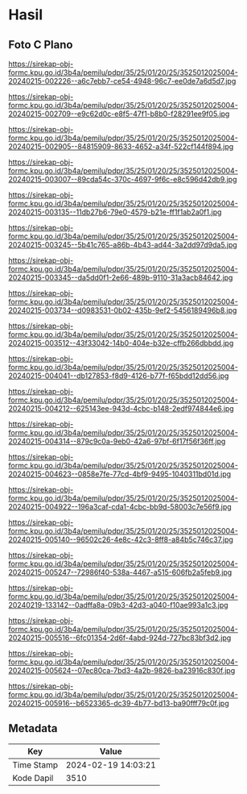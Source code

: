 # Hasil

## Foto C Plano

https://sirekap-obj-formc.kpu.go.id/3b4a/pemilu/pdpr/35/25/01/20/25/3525012025004-20240215-002226--a6c7ebb7-ce54-4948-96c7-ee0de7a6d5d7.jpg

https://sirekap-obj-formc.kpu.go.id/3b4a/pemilu/pdpr/35/25/01/20/25/3525012025004-20240215-002709--e9c62d0c-e8f5-47f1-b8b0-f28291ee9f05.jpg

https://sirekap-obj-formc.kpu.go.id/3b4a/pemilu/pdpr/35/25/01/20/25/3525012025004-20240215-002905--84815909-8633-4652-a34f-522cf144f894.jpg

https://sirekap-obj-formc.kpu.go.id/3b4a/pemilu/pdpr/35/25/01/20/25/3525012025004-20240215-003007--89cda54c-370c-4697-9f6c-e8c596d42db9.jpg

https://sirekap-obj-formc.kpu.go.id/3b4a/pemilu/pdpr/35/25/01/20/25/3525012025004-20240215-003135--11db27b6-79e0-4579-b21e-ff1f1ab2a0f1.jpg

https://sirekap-obj-formc.kpu.go.id/3b4a/pemilu/pdpr/35/25/01/20/25/3525012025004-20240215-003245--5b41c765-a86b-4b43-ad44-3a2dd97d9da5.jpg

https://sirekap-obj-formc.kpu.go.id/3b4a/pemilu/pdpr/35/25/01/20/25/3525012025004-20240215-003345--da5dd0f1-2e66-489b-9110-31a3acb84642.jpg

https://sirekap-obj-formc.kpu.go.id/3b4a/pemilu/pdpr/35/25/01/20/25/3525012025004-20240215-003734--d0983531-0b02-435b-9ef2-5456189496b8.jpg

https://sirekap-obj-formc.kpu.go.id/3b4a/pemilu/pdpr/35/25/01/20/25/3525012025004-20240215-003512--43f33042-14b0-404e-b32e-cffb266dbbdd.jpg

https://sirekap-obj-formc.kpu.go.id/3b4a/pemilu/pdpr/35/25/01/20/25/3525012025004-20240215-004041--db127853-f8d9-4126-b77f-f65bdd12dd56.jpg

https://sirekap-obj-formc.kpu.go.id/3b4a/pemilu/pdpr/35/25/01/20/25/3525012025004-20240215-004212--625143ee-943d-4cbc-b148-2edf974844e6.jpg

https://sirekap-obj-formc.kpu.go.id/3b4a/pemilu/pdpr/35/25/01/20/25/3525012025004-20240215-004314--879c9c0a-9eb0-42a6-97bf-6f17f56f36ff.jpg

https://sirekap-obj-formc.kpu.go.id/3b4a/pemilu/pdpr/35/25/01/20/25/3525012025004-20240215-004623--0858e7fe-77cd-4bf9-9495-1040311bd01d.jpg

https://sirekap-obj-formc.kpu.go.id/3b4a/pemilu/pdpr/35/25/01/20/25/3525012025004-20240215-004922--196a3caf-cda1-4cbc-bb9d-58003c7e56f9.jpg

https://sirekap-obj-formc.kpu.go.id/3b4a/pemilu/pdpr/35/25/01/20/25/3525012025004-20240215-005140--96502c26-4e8c-42c3-8ff8-a84b5c746c37.jpg

https://sirekap-obj-formc.kpu.go.id/3b4a/pemilu/pdpr/35/25/01/20/25/3525012025004-20240215-005247--72986f40-538a-4467-a515-606fb2a5feb9.jpg

https://sirekap-obj-formc.kpu.go.id/3b4a/pemilu/pdpr/35/25/01/20/25/3525012025004-20240219-133142--0adffa8a-09b3-42d3-a040-f10ae993a1c3.jpg

https://sirekap-obj-formc.kpu.go.id/3b4a/pemilu/pdpr/35/25/01/20/25/3525012025004-20240215-005516--6fc01354-2d6f-4abd-924d-727bc83bf3d2.jpg

https://sirekap-obj-formc.kpu.go.id/3b4a/pemilu/pdpr/35/25/01/20/25/3525012025004-20240215-005624--07ec80ca-7bd3-4a2b-9826-ba23916c830f.jpg

https://sirekap-obj-formc.kpu.go.id/3b4a/pemilu/pdpr/35/25/01/20/25/3525012025004-20240215-005916--b6523365-dc39-4b77-bd13-ba90fff79c0f.jpg


## Metadata

| Key        | Value               |
| ---------- | ------------------- |
| Time Stamp | 2024-02-19 14:03:21 |
| Kode Dapil | 3510                |



